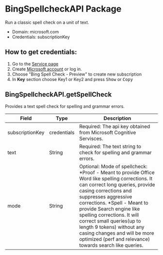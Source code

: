 # BingSpellcheckAPI Package
Run a classic spell check on a unit of text.
* Domain: microsoft.com
* Credentials: subscriptionKey

## How to get credentials: 
 1. Go to the [Service page](https://www.microsoft.com/cognitive-services/en-us/computer-vision-api)
 2. Create [Microsoft account](https://www.microsoft.com/cognitive-services/en-US/subscriptions) or log in. 
 3. Choose "Bing Spell Check - Preview" to create new subscription
 4. In **Key** section choose Key1 or Key2 and press <kbd>Show</kbd> or  <kbd>Copy</kbd>


## BingSpellcheckAPI.getSpellCheck
Provides a text spell check for spelling and grammar errors.

| Field          | Type       | Description
|----------------|------------|----------
| subscriptionKey| credentials| Required: The api key obtained from Microsoft Cognitive Servisces.
| text           | String     | Required: The text string to check for spelling and grammar errors.
| mode           | String     | Optional: Mode of spellcheck: *Proof - Meant to provide Office Word like spelling corrections. It can correct long queries, provide casing corrections and suppresses aggressive corrections. *Spell - Meant to provide Search engine like spelling corrections. It will correct small queries(up to length 9 tokens) without any casing changes and will be more optimized (perf and relevance) towards search like queries.

